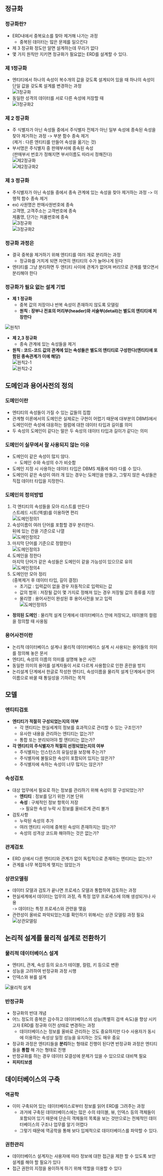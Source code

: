 ## 정규화

### 정규화란?
- ERD내에서 중복요소를 찾아 제거해 나가는 과정
  - 중복된 데이터는 많은 문제를 일으킨다
- 제 3 정규화 정도만 알면 설계하는데 무리가 없다
- 몇 가지 원칙만 지키면 정규화가 필요없는 ERD를 설계할 수 있다.

### 제 1정규화
- 엔티티에서 하나의 속성이 복수개의 값을 갖도록 설계되어 있을 때 하나의 속성이 단일 값을 갖도록 설계를 변경하는 과정  
![1정규화](http://i.imgur.com/cpExIQw.png)  
- 동일한 성격의 데이터를 서로 다른 속성에 저장할 때  
![1정규화2](http://i.imgur.com/GRy8lIM.png)  

### 제 2 정규화
- 주 식별자가 아닌 속성들 중에서 주식별자 전체가 아닌 일부 속성에 종속된 속성을 찾아 제거하는 과정 -> 부분 함수 종속 제거  
  (제거 : 다른 엔티티를 만들어 속성을 옮기는 것)
- 부서명은 주식별자 중 판매부서에 종속된 속성  
  (판매부서 번호가 정해지면 부서이름도 따라서 정해진다)  
![제2정규화](http://i.imgur.com/v6feEhh.png)  
![제2정규화2](http://i.imgur.com/zIkFBN6.png)  

### 제 3 정규화
- 주식별자가 아닌 속성들 중에서 종속 관계에 있는 속성을 찾아 제거하는 과정 -> 이행적 함수 종속 제거
- ex) 사원명은 판매사원번호에 종속  
      고객명, 고객주소는 고객번호에 종속  
      제품명, 단가는 저품번호에 종속  
![3정규화](http://i.imgur.com/o7WiWdg.png)  
![3정규화2](http://i.imgur.com/Ru7FGmH.png)  

### 정규화 과정은
- 결국 중복을 제거하기 위해 엔티티를 여러 개로 분리하는 과정
  - 정규화를 거치게 되면 자연히 엔티티의 수가 늘어나게 된다
- 엔티티를 그냥 분리하면 두 엔티티 사이에 관계가 없어져 버리므로 관계를 맺으면서 분리해야 한다


### 정규화가 필요 없는 설계 기법
- **제 1 정규화**
  - 중복 값의 저장이나 반복 속성이 존재하지 않도록 모델링
  - **원칙 : 장부나 전표의 머리부(header)와 서술부(detail)는 별도의 엔티티에 저장한다**  

![원칙1](http://i.imgur.com/4nGFBX0.png)

- **제 2,3 정규화**
  - 종속 관계에 있는 속성들을 제거
- **원칙 : 코드-코드 값의 관계에 있는 속성들은 별도의 엔티티로 구성한다(엔티티에 포함된 종속관계가 이에 해당)**  
![원칙2-1](http://i.imgur.com/hvxa8sT.png)  
![원칙2-2](http://i.imgur.com/eWahbdT.png)

## 도메인과 용어사전의 정의
### 도메인이란
- 엔티티의 속성들이 가질 수 있는 값들의 집합
- 관계형 이론에서의 도메인은 실제로는 구현이 어렵기 때문에 대부분의 DBMS에서 도메인이란 속성에 대응하는 컬럼에 대한 데이터 타입과 길이를 의미
- 두 속성의 도메인이 같다는 말은 두 속성의 데이터 타입과 길이가 같다는 의미

### 도메인이 실무에서 잘 사용되지 않는 이유
- 도메인이 같은 속성이 많지 않다.
  - 도메인 수와 속성의 수가 비슷함
- 도메인 지정 시 사용하는 데이터 타입은 DBMS 제품에 따라 다를 수 있다.
- 도메인이 같은 속성이 여러 개 있는 경우는 도메인을 만들고, 그렇지 않은 속성들은 직접 데이터 타입을 지정한다.

### 도메인의 정의방법
1.  각 엔티티의 속성들을 모아 리스트를 만든다  
    스트레드 시트(엑셀)를 이용하면 편리  
    ![도메인정의1](http://i.imgur.com/MhhWSKE.png)  
2.  속성이름이 여러 단어를 포함할 경우 분리한다.  
    뒤에 있는 칸을 기준으로 나열  
    ![도메인정의2](http://i.imgur.com/fZ8M3nq.png)  
3.  마지막 단어를 기준으로 정렬한다  
![도메인정의3](http://i.imgur.com/Qx9S9yz.png)  
4.  도메인을 정한다  
    마지막 단어가 같은 속성들은 도메인이 같을 가능성이 있으므로 유의  
![도메인정의4](http://i.imgur.com/a2BXg0a.png)  
5.  도메인만 모아 정리  
    (중복제거 후 데이터 타입, 길이 결정)
    - 초기값 : 입력값이 없을 경우 자동적으로 입력되는 값
    - 값의 범위 : 저장될 값이 몇 가지로 정해져 있는 경우 저장될 값의 종류를 지정
    - 물리명 : 용어사전이 완성된 후 용어사전을 보고 입력  
    ![도메인정의5](http://i.imgur.com/BBnQfFk.png)  
- **정의된 도메인** : 물리적 설계 단계에서 데이터베이스 안에 저장되고, 테이블의 컬럼을 정의할 때 사용됨

### 용어사전이란
- 논리적 데이터베이스 설계나 물리적 데이터베이스 설계 시 사용되는 용어들의 의미를 정의해 놓은 문서
- 엔티티, 속성의 이름의 의미를 설명해 놓은 사전
- 동일한 의미의 용어를 설계자들이 서로 다르게 사용함으로 인한 혼란을 방지
- 논리설계 단계에서 한글로 작성한 엔티티, 속성이름을 물리적 설계 단계에서 영어 이름으로 바꿀 때 통일성을 기하려는 목적

## 모델
### 엔티티검토
- **엔티티가 적절히 구성되었는지의 여부**
  - 각 엔티티는 현실세계의 정보를 효과적으로 관리할 수 있는 구조인가?
  - 유사한 내용을 관리하는 엔티티는 없는가?
  - 통합 또는 분리되어야 할 엔티티는 없는가?
- **각 엔티티의 주식별자가 적절히 선정되었는지의 여부**
  - 주식별자는 인스턴스의 유일성을 보장해 주는가?
  - 주식별자에 불필요한 속성이 포함되어 있지는 않은가?
  - 주식별자에 속하는 속성이 너무 많지는 않은가?

### 속성검토
- 대상 업무에서 필요로 하는 정보를 관리하기 위해 속성이 잘 구성되었는가?
  - **엔티티** : 정보를 담기 위한 기본 단위
  - **속성** : 구체적인 정보 항목이 저장  
    -> 필요한 속성 누락 시 정보를 올바르게 관리 불가
- 검토사항
  - 누락된 속성의 추가
  - 여러 엔티티 사이에 중복된 속성이 존재하지는 않는가?
  - 속성의 성격상 코드화 해야하는 것은 없는가?

### 관계검토
- ERD 상에서 다른 엔티티와 관계가 없이 독립적으로 존재하는 엔티티는 없는가?
- 관계를 너무 복잡하게 맺지는 않았는가

### 상관모델링
- 데이터 모델과 검토가 끝나면 프로세스 모델과 통합하여 검토하는 과정
- 현실세계에서 데이터는 업무의 과정, 즉 특정 업무 프로세스에 의해 생성되거나 사용  
  -> 데이터는 특정 프로세스와 관련을 맺음
- 관련성이 올바로 파악되었는지를 확인하기 위해서는 상관 모델링 과정 필요  
![상관모델링](http://i.imgur.com/AZZ3Uu9.png)

## 논리적 설계를 물리적 설계로 전환하기

### 물리적 데이터베이스 설계
- 엔티티, 관계, 속성 등의 요소가 테이블, 컬럼, 키 등으로 변환
- 성능을 고려하여 반정규화 과정 시행
- 인덱스와 뷰를 설계  

![물리적 설계](http://i.imgur.com/CNTgGJM.png)

### 반정규화
  - 정규화의 반대 개념
  - 어느 정도의 중복은 감수하고 데이터베이스의 성능(특별히 검색 속도)을 향상 시키고자 ERD를 정규화 이전 상태로 변경하는 과정
    - 데이터베이스는 정보를 올바로 관리하는 것도 중요하지만 다수 사용자가 동시에 이용하는 속성상 일정 성능을 유지하는 것도 매우 중요
  - 정규화 과정은 엔티티들을 **분리**하는 형태로 진행이 된다면 반정규화 과정은 엔티티들을 **통합** 해 가는 형태로 진행
  - 반정규화를 하는 경우 데이터 모결성에 문제가 있을 수 있으므로 대비책 필요
  - **피피티보셈**

## 데이터베이스의 구축

### 역공학
- 이미 구축되어 있는 데이터베이스로부터 정보를 읽어 ERD를 그려주는 과정
  - 과거에 구축된 데이터베이스에는 많은 수의 테이블, 뷰, 인덱스 등의 객체들이 포함되어 있기 때문에 단순히 객체들의 목록을 보는 것만으로는 전체적인 데이터베이스의 구조나 업무를 알기 어렵다
  - 그렇기 때문에 역공학을 통해 보다 입체적으로 데이터베이스를 파악할 수 있다.

### 권한관리
- 데이터베이스 설계자는 사용자에 따라 정보에 대한 접근을 제한 할 수 있도록 보안 설계를 해야 할 필요가 있다
- 접근 권한의 지정을 용이하게 하기 위해 역할을 이용할 수 있다
